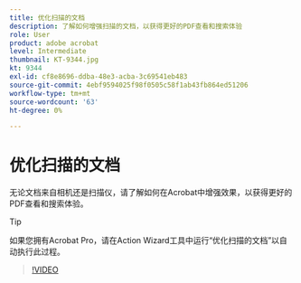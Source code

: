 ```yaml
---
title: 优化扫描的文档
description: 了解如何增强扫描的文档，以获得更好的PDF查看和搜索体验
role: User
product: adobe acrobat
level: Intermediate
thumbnail: KT-9344.jpg
kt: 9344
exl-id: cf8e8696-ddba-48e3-acba-3c69541eb483
source-git-commit: 4ebf9594025f98f0505c58f1ab43fb864ed51206
workflow-type: tm+mt
source-wordcount: '63'
ht-degree: 0%

---
```


# 优化扫描的文档

无论文档来自相机还是扫描仪，请了解如何在Acrobat中增强效果，以获得更好的PDF查看和搜索体验。

>[!TIP]
>
>如果您拥有Acrobat Pro，请在Action Wizard工具中运行“优化扫描的文档”以自动执行此过程。

>[!VIDEO](https://video.tv.adobe.com/v/340823?quality=12&learn=on&hidetitle=true)
